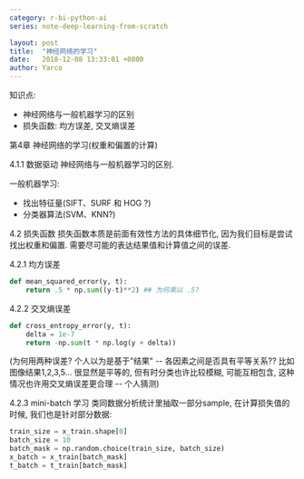 ```yaml
---
category: r-bi-python-ai
series: note-deep-learning-from-scratch

layout: post 
title:  "神经网络的学习"
date:   2018-12-08 13:33:01 +0800
author: Yarco
---
```


知识点:
* 神经网络与一般机器学习的区别
* 损失函数: 均方误差, 交叉熵误差

第4章 神经网络的学习(权重和偏置的计算)

4.1.1 数据驱动
神经网络与一般机器学习的区别.

一般机器学习: 
* 找出特征量(SIFT、SURF 和 HOG ?)
* 分类器算法(SVM、KNN?)

4.2 损失函数
损失函数本质是前面有效性方法的具体细节化,  因为我们目标是尝试找出权重和偏置.
需要尽可能的表达结果值和计算值之间的误差.

4.2.1 均方误差
```python
def mean_squared_error(y, t):
    return .5 * np.sum((y-t)**2) ## 为何乘以 .5?
```

4.2.2 交叉熵误差
```python
def cross_entropy_error(y, t):
    delta = 1e-7
    return -np.sum(t * np.log(y + delta))
```

(为何用两种误差? 个人以为是基于"结果" -- 各因素之间是否具有平等关系?? 比如图像结果1,2,3,5... 很显然是平等的, 但有时分类也许比较模糊, 可能互相包含, 这种情况也许用交叉熵误差更合理 -- 个人猜测)

4.2.3 mini-batch 学习
类同数据分析统计里抽取一部分sample, 在计算损失值的时候, 我们也是针对部分数据:
```python
train_size = x_train.shape[0]
batch_size = 10
batch_mask = np.random.choice(train_size, batch_size)
x_batch = x_train[batch_mask]
t_batch = t_train[batch_mask]
```

 